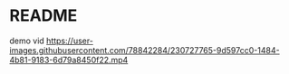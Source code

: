 # README
demo vid
https://user-images.githubusercontent.com/78842284/230727765-9d597cc0-1484-4b81-9183-6d79a8450f22.mp4

